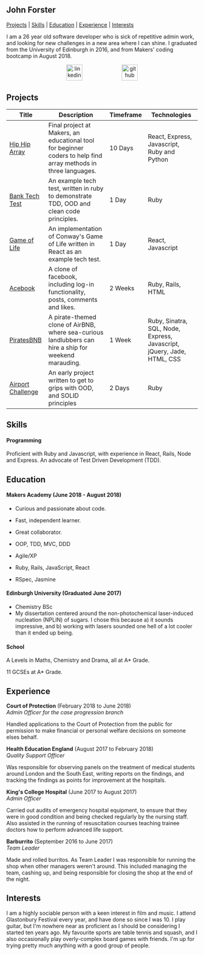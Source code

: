 ## John Forster
[Projects](#projects) | [Skills](#skills) | [Education](#education) | [Experience](#experience) | [Interests](#interests)

I am a 26 year old software developer who is sick of repetitive admin work, and looking for new challenges in a new area where I can shine. I graduated from the University of Edinburgh in 2016, and from Makers' coding bootcamp in August 2018.
<p align="center">
<a href="https://www.linkedin.com/in/habin-isa/"><img src="https://www.iconfinder.com/data/icons/free-social-icons/67/linkedin_circle_color-512.png" alt="linkedin" hspace="50" height="42" width="42"></a>
<a href="https://github.com/habin-isa"><img src="https://png.icons8.com/metro/1600/github.png" alt="github" hspace="50" height="42" width="42"></a>

## Projects

| Title    | Description |Timeframe| Technologies|
| -------- | --------|--------| -------- |
|[Hip Hip Array][1] | Final project at Makers, an educational tool for beginner coders to help find array methods in three languages.|10 Days|React, Express, Javascript, Ruby and Python|
|[Bank Tech Test][2]| An example tech test, written in ruby to demonstrate TDD, OOD and clean code principles.|1 Day|Ruby|
|[Game of Life][3]| An implementation of Conway's Game of Life written in React as an example tech test.|1 Day|React, Javascript|
| [Acebook][4]        | A clone of facebook, including log-in functionality, posts, comments and likes.        |2 Weeks| Ruby, Rails, HTML|
| [PiratesBNB][5]       | A pirate-themed clone of AirBNB, where sea-curious landlubbers can hire a ship for weekend marauding.|1 Week| Ruby, Sinatra, SQL, Node, Express, Javascript, jQuery, Jade, HTML, CSS|
| [Airport Challenge][6]     | An early project written to get to grips with OOD, and SOLID principles|2 Days| Ruby|

[1]:https://github.com/bibicollins/array_of_sunshine
[2]:https://github.com/JohnForster/bank_tech_test
[3]:https://github.com/JohnForster/forsters_game_of_life
[4]:https://github.com/JohnForster/acebook-continued-frontend
[5]:https://github.com/archmagos/Makers-BNB/
[6]:https://github.com/JohnForster/airport_challenge_JF

## Skills

#### Programming

Proficient with Ruby and Javascript, with experience in React, Rails, Node and Express. An advocate of Test Driven Development (TDD).

## Education

#### Makers Academy (June 2018 - August 2018)

- Curious and passionate about code.
- Fast, independent learner.
- Great collaborator.

- OOP, TDD, MVC, DDD
- Agile/XP
- Ruby, Rails, JavaScript, React
- RSpec, Jasmine

#### Edinburgh University (Graduated June 2017)

- Chemistry BSc
- My dissertation centered around the non-photochemical laser-induced nucleation (NPLIN) of sugars. I chose this because a) it sounds impressive, and b) working with lasers sounded one hell of a lot cooler than it ended up being.

#### School
A Levels in Maths, Chemistry and Drama, all at A* Grade.

11 GCSEs at A* Grade.

## Experience

**Court of Protection** (February 2018 to June 2018)   
*Admin Officer for the case progression branch*

Handled applications to the Court of Protection from the public for permission to make financial or personal welfare decisions on someone elses behalf.

**Health Education England** (August 2017 to February 2018)    
*Quality Support Officer*

Was responsible for observing panels on the treatment of medical students around London and the South East, writing reports on the findings, and tracking the findings as points for improvement at the hospitals.

**King's College Hospital** (June 2017 to August 2017)    
*Admin Officer*

Carried out audits of emergency hospital equipment, to ensure that they were in good condition and being checked regularly by the nursing staff. Also assisted in the running of resuscitation courses teaching trainee doctors how to perform advanced life support.

**Barburrito** (September 2016 to June 2017)    
*Team Leader*

Made and rolled burritos. As Team Leader I was responsible for running the shop when other managers weren't around. This included managing the team, cashing up, and being responsible for closing the shop at the end of the night.

## Interests
I am a highly sociable person with a keen interest in film and music. I attend Glastonbury Festival every year, and have done so since I was 10. I play guitar, but I'm nowhere near as proficient as I should be considering I started ten years ago. My favourite sports are table tennis and squash, and I also occasionally play overly-complex board games with friends. I'm up for trying pretty much anything with a good group of people.
